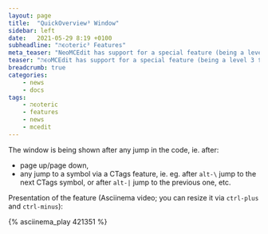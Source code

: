 ```yaml
---
layout: page
title:  "QuickOverview³ Window"
sidebar: left
date:   2021-05-29 8:19 +0100
subheadline: "הϵѻteric³ Features"
meta_teaser: "NeoMCEdit has support for a special feature (being a level 3 feature → not found in other editors) – showing of a small window with names of the current and of the 4 surrounding functions, which lets you quickly gain orientation in the code."
teaser: "הϵѻMCEdit has support for a special feature (being a level 3 feature → not found in other editors) – showing of a small window with names of the current and of the 4 surrounding functions, which lets you quickly gain orientation in the code."
breadcrumb: true
categories: 
    - news
    - docs
tags:
    - הϵѻteric
    - features
    - news
    - mcedit
---
```


The window is being shown after any jump in the code, ie. after:
- page up/page down,
- any jump to a symbol via a CTags feature, ie. eg. after `alt-\`
  jump to the next CTags symbol, or after `alt-|` jump to the
  previous one, etc.

Presentation of the feature (Asciinema video; you can resize it
via `ctrl-plus` and `ctrl-minus`):

{% asciinema_play 421351 %}

